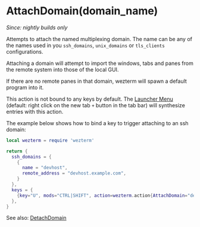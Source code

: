 # AttachDomain(domain_name)

*Since: nightly builds only*

Attempts to attach the named multiplexing domain.  The name can be any of the
names used in you `ssh_domains`, `unix_domains` or `tls_clients`
configurations.

Attaching a domain will attempt to import the windows, tabs and panes from the
remote system into those of the local GUI.

If there are no remote panes in that domain, wezterm will spawn a default
program into it.

This action is not bound to any keys by default. The [Launcher Menu](../../launch.md#the-launcher-menu)
(default: right click on the new tab `+` button in the tab bar) will synthesize
entries with this action.

The example below shows how to bind a key to trigger attaching to an ssh domain:

```lua
local wezterm = require 'wezterm'

return {
  ssh_domains = {
    {
      name = "devhost",
      remote_address = "devhost.example.com",
    }
  },
  keys = {
    {key="U", mods="CTRL|SHIFT", action=wezterm.action{AttachDomain="devhost"}},
  },
}
```

See also: [DetachDomain](DetachDomain.md)
